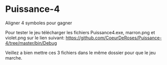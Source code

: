 # Puissance-4
Aligner 4 symboles pour gagner

Pour tester le jeu télécharger les fichiers Puissance4.exe, marron.png et violet.png sur le lien suivant:
https://github.com/CoeurDeRoses/Puissance-4/tree/master/bin/Debug

Veillez a bien mettre ces 3 fichiers dans le même dossier pour que le jeu marche.
